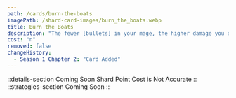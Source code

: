 ```yaml
---
path: /cards/burn-the-boats
imagePath: /shard-card-images/burn_the_boats.webp
title: Burn the Boats
description: "The fewer [bullets] in your mage, the higher damage you deal."
cost: "n"
removed: false
changeHistory:
  - Season 1 Chapter 2: "Card Added"
---
```

::details-section
Coming Soon
Shard Point Cost is Not Accurate
::
::strategies-section
Coming Soon
::